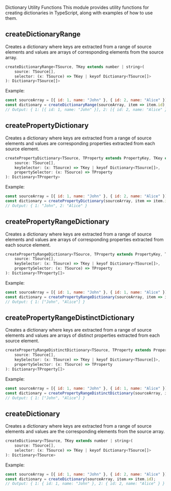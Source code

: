 Dictionary Utility Functions
This module provides utility functions for creating dictionaries in TypeScript, along with examples of how to use them.

## createDictionaryRange
Creates a dictionary where keys are extracted from a range of source elements and values are arrays of corresponding elements from the source array.

```javascript
createDictionaryRange<TSource, TKey extends number | string>(
    source: TSource[],
    selector: (x: TSource) => TKey | keyof Dictionary<TSource[]>
): Dictionary<TSource[]>

```

Example:

```javascript
const sourceArray = [{ id: 1, name: "John" }, { id: 2, name: "Alice" }];
const dictionary = createDictionaryRange(sourceArray, item => item.id);
// Output: { 1: [{ id: 1, name: "John" }], 2: [{ id: 2, name: "Alice" }] }

```
## createPropertyDictionary
Creates a dictionary where keys are extracted from a range of source elements and values are corresponding properties extracted from each source element.
```javascript
createPropertyDictionary<TSource, TProperty extends PropertyKey, TKey extends number | string>(
    source: TSource[],
    keySelector: (x: TSource) => TKey | keyof Dictionary<TSource[]>,
    propertySelector: (x: TSource) => TProperty
): Dictionary<TProperty>
```
Example:

```javascript
const sourceArray = [{ id: 1, name: "John" }, { id: 2, name: "Alice" }];
const dictionary = createPropertyDictionary(sourceArray, item => item.id, item => item.name);
// Output: { 1: "John", 2: "Alice" }
```

## createPropertyRangeDictionary
Creates a dictionary where keys are extracted from a range of source elements and values are arrays of corresponding properties extracted from each source element.

```javascript
createPropertyRangeDictionary<TSource, TProperty extends PropertyKey, TKey extends number | string>(
    source: TSource[],
    keySelector: (x: TSource) => TKey | keyof Dictionary<TSource[]>,
    propertySelector: (x: TSource) => TProperty
): Dictionary<TProperty[]>
```
Example:

```javascript
const sourceArray = [{ id: 1, name: "John" }, { id: 1, name: "Alice" }];
const dictionary = createPropertyRangeDictionary(sourceArray, item => item.id, item => item.name);
// Output: { 1: ["John", "Alice"] }
```

## createPropertyRangeDistinctDictionary
Creates a dictionary where keys are extracted from a range of source elements and values are arrays of distinct properties extracted from each source element.

```javascript
createPropertyRangeDistinctDictionary<TSource, TProperty extends PropertyKey, TKey extends number | string>(
    source: TSource[],
    keySelector: (x: TSource) => TKey | keyof Dictionary<TSource[]>,
    propertySelector: (x: TSource) => TProperty
): Dictionary<TProperty[]>
```
Example:

```javascript
const sourceArray = [{ id: 1, name: "John" }, { id: 1, name: "Alice" }];
const dictionary = createPropertyRangeDistinctDictionary(sourceArray, item => item.id, item => item.name);
// Output: { 1: ["John", "Alice"] }
```

## createDictionary
Creates a dictionary where keys are extracted from a range of source elements and values are the corresponding elements from the source array.

```javascript
createDictionary<TSource, TKey extends number | string>(
    source: TSource[],
    selector: (x: TSource) => TKey | keyof Dictionary<TSource[]>
): Dictionary<TSource>
```
Example:

```javascript
const sourceArray = [{ id: 1, name: "John" }, { id: 2, name: "Alice" }];
const dictionary = createDictionary(sourceArray, item => item.id);
// Output: { 1: { id: 1, name: "John" }, 2: { id: 2, name: "Alice" } }
```

